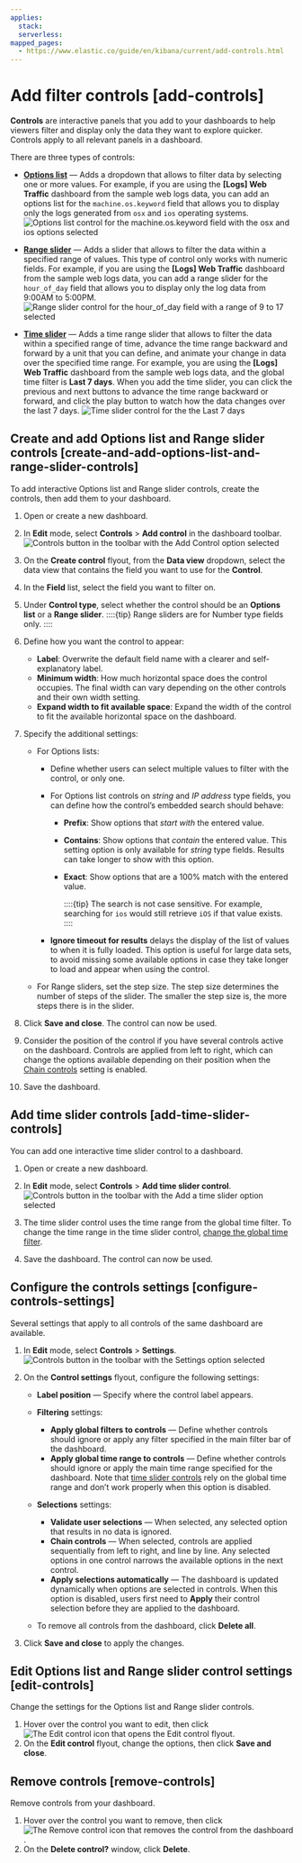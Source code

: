 ```yaml
---
applies:
  stack:
  serverless:
mapped_pages:
  - https://www.elastic.co/guide/en/kibana/current/add-controls.html
---
```


# Add filter controls [add-controls]

**Controls** are interactive panels that you add to your dashboards to help viewers filter and display only the data they want to explore quicker. Controls apply to all relevant panels in a dashboard.

There are three types of controls:

* [**Options list**](#create-and-add-options-list-and-range-slider-controls) — Adds a dropdown that allows to filter data by selecting one or more values.
  For example, if you are using the **[Logs] Web Traffic** dashboard from the sample web logs data, you can add an options list for the `machine.os.keyword` field that allows you to display only the logs generated from `osx` and `ios` operating systems.
  ![Options list control for the `machine.os.keyword` field with the `osx` and `ios` options selected](../../images/kibana-dashboard_controlsOptionsList_8.7.0.png "title =50%")

* [**Range slider**](#create-and-add-options-list-and-range-slider-controls) — Adds a slider that allows to filter the data within a specified range of values. This type of control only works with numeric fields.
  For example, if you are using the **[Logs] Web Traffic** dashboard from the sample web logs data, you can add a range slider for the `hour_of_day` field that allows you to display only the log data from 9:00AM to 5:00PM.
  ![Range slider control for the `hour_of_day` field with a range of `9` to `17` selected](../../images/kibana-dashboard_controlsRangeSlider_8.3.0.png "title =50%")

* [**Time slider**](#add-time-slider-controls) — Adds a time range slider that allows to filter the data within a specified range of time, advance the time range backward and forward by a unit that you can define, and animate your change in data over the specified time range.
  For example, you are using the **[Logs] Web Traffic** dashboard from the sample web logs data, and the global time filter is **Last 7 days**. When you add the time slider, you can click the previous and next buttons to advance the time range backward or forward, and click the play button to watch how the data changes over the last 7 days.
  ![Time slider control for the the Last 7 days](https://images.contentstack.io/v3/assets/bltefdd0b53724fa2ce/blt672f3aaadf9ea5a6/6750dd6c2452f972af0a88b4/dashboard_timeslidercontrol_8.17.0.gif)



## Create and add Options list and Range slider controls [create-and-add-options-list-and-range-slider-controls]

To add interactive Options list and Range slider controls, create the controls, then add them to your dashboard.

1. Open or create a new dashboard.
2. In **Edit** mode, select **Controls** > **Add control** in the dashboard toolbar.
   ![Controls button in the toolbar with the Add Control option selected](../../images/kibana-dashboard-add-control-8.15.0.png "title =60%")

3. On the **Create control** flyout, from the **Data view** dropdown, select the data view that contains the field you want to use for the **Control**.
4. In the **Field** list, select the field you want to filter on.
5. Under **Control type**, select whether the control should be an **Options list** or a **Range slider**.
   ::::{tip}
   Range sliders are for Number type fields only.
   ::::

6. Define how you want the control to appear:

    * **Label**: Overwrite the default field name with a clearer and self-explanatory label.
    * **Minimum width**: How much horizontal space does the control occupies. The final width can vary depending on the other controls and their own width setting.
    * **Expand width to fit available space**: Expand the width of the control to fit the available horizontal space on the dashboard.

7. Specify the additional settings:

    * For Options lists:

        * Define whether users can select multiple values to filter with the control, or only one.
        * For Options list controls on *string* and *IP address* type fields, you can define how the control’s embedded search should behave:

            * **Prefix**: Show options that *start with* the entered value.
            * **Contains**: Show options that *contain* the entered value. This setting option is only available for *string* type fields. Results can take longer to show with this option.
            * **Exact**: Show options that are a 100% match with the entered value.

              ::::{tip}
              The search is not case sensitive. For example, searching for `ios` would still retrieve `iOS` if that value exists.
              ::::

        * **Ignore timeout for results** delays the display of the list of values to when it is fully loaded. This option is useful for large data sets, to avoid missing some available options in case they take longer to load and appear when using the control.

    * For Range sliders, set the step size. The step size determines the number of steps of the slider. The smaller the step size is, the more steps there is in the slider.

8. Click **Save and close**. The control can now be used.
9. Consider the position of the control if you have several controls active on the dashboard. Controls are applied from left to right, which can change the options available depending on their position when the [Chain controls](#configure-controls-settings) setting is enabled.
10. Save the dashboard.


## Add time slider controls [add-time-slider-controls]

You can add one interactive time slider control to a dashboard.

1. Open or create a new dashboard.
2. In **Edit** mode, select **Controls** > **Add time slider control**.
   ![Controls button in the toolbar with the Add a time slider option selected](../../images/kibana-dashboard-add-time-slider-control-8.15.0.png "title =50%")

3. The time slider control uses the time range from the global time filter. To change the time range in the time slider control, [change the global time filter](../query-filter/filtering.md).
4. Save the dashboard. The control can now be used.


## Configure the controls settings [configure-controls-settings]

Several settings that apply to all controls of the same dashboard are available.

1. In **Edit** mode, select **Controls** > **Settings**.
   ![Controls button in the toolbar with the Settings option selected](../../images/kibana-dashboard-controls-settings-8.15.0.png "title =60%")

2. On the **Control settings** flyout, configure the following settings:

    * **Label position** — Specify where the control label appears.
    * **Filtering** settings:

        * **Apply global filters to controls** — Define whether controls should ignore or apply any filter specified in the main filter bar of the dashboard.
        * **Apply global time range to controls** — Define whether controls should ignore or apply the main time range specified for the dashboard. Note that [time slider controls](#add-time-slider-controls) rely on the global time range and don’t work properly when this option is disabled.

    * **Selections** settings:

        * **Validate user selections** — When selected, any selected option that results in no data is ignored.
        * **Chain controls** — When selected, controls are applied sequentially from left to right, and line by line. Any selected options in one control narrows the available options in the next control.
        * **Apply selections automatically** — The dashboard is updated dynamically when options are selected in controls. When this option is disabled, users first need to **Apply** their control selection before they are applied to the dashboard.

    * To remove all controls from the dashboard, click **Delete all**.

3. Click **Save and close** to apply the changes.


## Edit Options list and Range slider control settings [edit-controls]

Change the settings for the Options list and Range slider controls.

1. Hover over the control you want to edit, then click ![The Edit control icon that opens the Edit control flyout](../../images/kibana-dashboard_controlsEditControl_8.3.0.png "").
2. On the **Edit control** flyout, change the options, then click **Save and close**.


## Remove controls [remove-controls]

Remove controls from your dashboard.

1. Hover over the control you want to remove, then click ![The Remove control icon that removes the control from the dashboard](../../images/kibana-dashboard_controlsRemoveControl_8.3.0.png "").
2. On the **Delete control?** window, click **Delete**.

